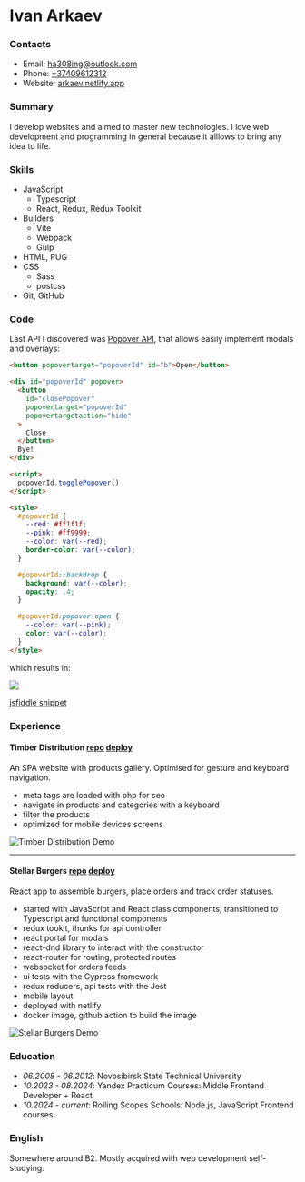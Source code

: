 # Ivan Arkaev

### Contacts

- Email: [ha308ing@outlook.com](mailto:ha308ing@outlookg.com)
- Phone: [+37409612312](tel:+37409612312)
- Website: [arkaev.netlify.app](https://arkaev.netlify.app)

### Summary

I develop websites and aimed to master new technologies.
I love web development and programming in general because it alllows to bring any idea to life.

### Skills

- JavaScript
	- Typescript
	- React, Redux, Redux Toolkit
- Builders
	- Vite
	- Webpack
	- Gulp
- HTML, PUG
-  CSS
	- Sass
	- postcss
- Git, GitHub

### Code

Last API I discovered was [Popover API](https://developer.mozilla.org/en-US/docs/Web/API/Popover_API), that allows easily implement modals and overlays:

```html
<button popovertarget="popoverId" id="b">Open</button>

<div id="popoverId" popover>
  <button
    id="closePopover"
    popovertarget="popoverId"
    popovertargetaction="hide"
  >
    Close
  </button>
  Bye!
</div>

<script>
  popoverId.togglePopover()
</script>

<style>
  #popoverId {
    --red: #ff1f1f;
    --pink: #ff9999;
    --color: var(--red);
    border-color: var(--color);
  }

  #popoverId::backdrop {
    background: var(--color);
    opacity: .4;
  }

  #popoverId:popover-open {
    --color: var(--pink);
    color: var(--color);
  }
</style>
```

which results in:

![](https://i.postimg.cc/X7xgCgbj/image.png)

[jsfiddle snippet](https://jsfiddle.net/sne14/ycLvw402/1/)

### Experience

#### Timber Distribution [repo](https://gitlab.com/jacarteaux1362/timber-dis-v2) [deploy](https://timber-dis.netlify.app/)

An SPA website with products gallery. Optimised for gesture and keyboard navigation.

-   meta tags are loaded with php for seo
-   navigate in products and categories with a keyboard
-   filter the products
-   optimized for mobile devices screens

![Timber Distribution Demo](https://arkaev.netlify.app/Screenshot-2024-08-29-at-20-04-00-2302_10642819024548472350.png)

---

#### Stellar Burgers [repo](https://github.com/ha308ing/stellar-burgers) [deploy](https://stellar-burgers-ha308ing.netlify.app/)

React app to assemble burgers, place orders and track order statuses.

-   started with JavaScript and React class components, transitioned to Typescript and functional components
-   redux tookit, thunks for api controller
-   react portal for modals
-   react-dnd library to interact with the constructor
-   react-router for routing, protected routes
-   websocket for orders feeds
-   ui tests with the Cypress framework
-   redux reducers, api tests with the Jest
-   mobile layout
-   deployed with netlify
-   docker image, github action to build the image

![Stellar Burgers Demo](https://arkaev.netlify.app/portfolio/stellar-burgers/stellar-burgers-demo-0.webp)

### Education

- _06.2008 - 06.2012_: Novosibirsk State Technical University
- _10.2023 - 08.2024_: Yandex Practicum Courses: Middle Frontend Developer + React
- _10.2024 - current_: Rolling Scopes Schools: Node.js, JavaScript Frontend courses

### English

Somewhere around B2. Mostly acquired with web development self-studying.
